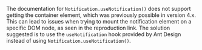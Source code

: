 The documentation for `Notification.useNotification()` does not support getting the container element, which was previously possible in version 4.x. This can lead to issues when trying to mount the notification element on a specific DOM node, as seen in the reproduction link. The solution suggested is to use the `useNotification` hook provided by Ant Design instead of using `Notification.useNotification()`.
